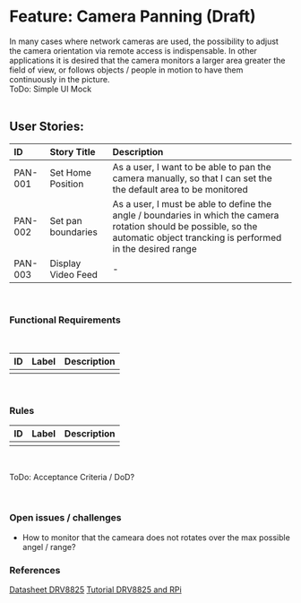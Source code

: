 # Feature: Camera Panning (Draft)

In many cases where network cameras are used, the possibility to adjust the camera orientation via remote access is indispensable. In other applications it is desired that the camera monitors a larger area greater the field of view, or follows objects / people in motion to have them continuously in the picture.
</br>
ToDo: Simple UI Mock 
</br>
</br>
## User Stories:

|ID|Story Title|Description|
|:---|:---|:---|
| PAN-001 | Set Home Position | As a user, I want to be able to pan the camera manually, so that I can set the the default area to be monitored |
| PAN-002 | Set pan boundaries | As a user, I must be able to define the angle / boundaries in which the camera rotation should be possible, so the automatic object trancking is performed in the desired range |
|PAN-003|Display Video Feed| -|

</br>

### Functional Requirements
</br>

|ID|Label|Description|
|:---|:---|:---|
||||

</br>

### Rules

|ID|Label|Description|
|:---|:---|:---|
||||


</br>


ToDo: Acceptance Criteria / DoD?

</br>


### Open issues / challenges

- How to monitor that the cameara does not rotates over the max possible angel / range? 


### References

[Datasheet DRV8825](https://www.rototron.info/wp-content/uploads/PiStepper_DRV8825.pdf)
[Tutorial DRV8825 and RPi](https://www.rototron.info/raspberry-pi-stepper-motor-tutorial/)